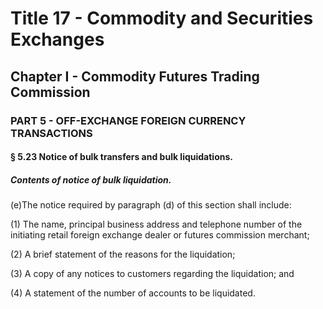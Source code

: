 
# Title 17 - Commodity and Securities Exchanges
## Chapter I - Commodity Futures Trading Commission
### PART 5 - OFF-EXCHANGE FOREIGN CURRENCY TRANSACTIONS
#### § 5.23 Notice of bulk transfers and bulk liquidations.
##### Contents of notice of bulk liquidation.

(e)The notice required by paragraph (d) of this section shall include:

(1) The name, principal business address and telephone number of the initiating retail foreign exchange dealer or futures commission merchant;

(2) A brief statement of the reasons for the liquidation;

(3) A copy of any notices to customers regarding the liquidation; and

(4) A statement of the number of accounts to be liquidated.
